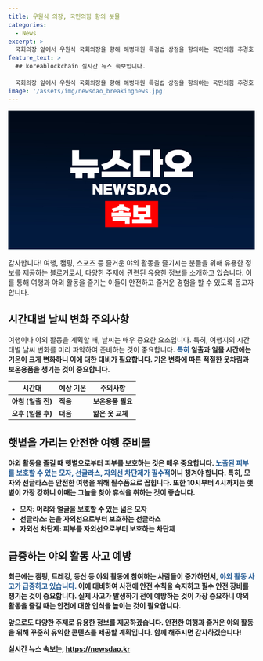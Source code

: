 ```yaml
---
title: 우원식 의장, 국민의힘 항의 봇물
categories:
  - News
excerpt: >
  국회의장 앞에서 우원식 국회의장을 향해 해병대원 특검법 상정을 항의하는 국민의힘 추경호 원내대표를 비롯한 의원들의 모습이 공개되었다. 이는 화려한 국회 행정의 한 장면으로, 그 열정과 결의가 눈에 띈다.
feature_text: >
  ## koreablockchain 실시간 뉴스 속보입니다.

  국회의장 앞에서 우원식 국회의장을 향해 해병대원 특검법 상정을 항의하는 국민의힘 추경호 원내대표를 비롯한 의원들의 모습이 공개되었다. 이는 화려한 국회 행정의 한 장면으로, 그 열정과 결의가 눈에 띈다.
image: '/assets/img/newsdao_breakingnews.jpg'
---
```


<p><img src="/assets/img/newsdao_breakingnews.jpg" alt="koreablockchain 속보" /></p>

<p>감사합니다! 여행, 캠핑, 스포츠 등 즐거운 야외 활동을 즐기시는 분들을 위해 유용한 정보를 제공하는 블로거로서, 다양한 주제에 관련된 유용한 정보를 소개하고 있습니다. 이를 통해 여행과 야외 활동을 즐기는 이들이 안전하고 즐거운 경험을 할 수 있도록 돕고자 합니다.</p>

<h2 data-ke-size="size26">시간대별 날씨 변화 주의사항</h2>

<p data-ke-size="size16">여행이나 야외 활동을 계획할 때, 날씨는 매우 중요한 요소입니다. 특히, 여행지의 시간대별 날씨 변화를 미리 파악하여 준비하는 것이 중요합니다. <b><span style="color: #1a5490;">특히</span><b> 일출과 일몰 시간에는 기온이 크게 변화하니 이에 대한 대비가 필요합니다. 기온 변화에 따른 적절한 옷차림과 보온용품을 챙기는 것이 중요합니다.</p>

<table>
    <thead>
        <tr>
            <th>시간대</th>
            <th>예상 기온</th>
            <th>주의사항</th>
        </tr>
    </thead>
    <tbody>
        <tr>
            <td>아침 (일출 전)</td>
            <td>적음</td>
            <td>보온용품 필요</td>
        </tr>
        <tr>
            <td>오후 (일몰 후)</td>
            <td>더움</td>
            <td>얇은 옷 교체</td>
        </tr>
    </tbody>
</table>

<h2 data-ke-size="size26">햇볕을 가리는 안전한 여행 준비물</h2>

<p data-ke-size="size16">야외 활동을 즐길 때 햇볕으로부터 피부를 보호하는 것은 매우 중요합니다. <b><span style="color: #1a5490;">노출된 피부를 보호할 수 있는 모자, 선글라스, 자외선 차단제가 필수적</span><b>이니 챙겨야 합니다. 특히, 모자와 선글라스는 안전한 여행을 위해 필수품으로 꼽힙니다. 또한 10시부터 4시까지는 햇볕이 가장 강하니 이때는 그늘을 찾아 휴식을 취하는 것이 좋습니다.</p>

<ul>
    <li><b>모자:</b> 머리와 얼굴을 보호할 수 있는 넓은 모자</li>
    <li><b>선글라스:</b> 눈을 자외선으로부터 보호하는 선글라스</li>
    <li><b>자외선 차단제:</b> 피부를 자외선으로부터 보호하는 차단제</li>
</ul>

<h2 data-ke-size="size26">급증하는 야외 활동 사고 예방</h2>

<p data-ke-size="size16">최근에는 캠핑, 트레킹, 등산 등 야외 활동에 참여하는 사람들이 증가하면서, <b><span style="color: #1a5490;">야외 활동 사고가 급증하고 있습니다.</span><b> 이에 대비하여 사전에 안전 수칙을 숙지하고 필수 안전 장비를 챙기는 것이 중요합니다. 실제 사고가 발생하기 전에 예방하는 것이 가장 중요하니 야외 활동을 즐길 때는 안전에 대한 인식을 높이는 것이 필요합니다.</p>

<p data-ke-size="size16">앞으로도 다양한 주제로 유용한 정보를 제공하겠습니다. 안전한 여행과 즐거운 야외 활동을 위해 꾸준히 유익한 콘텐츠를 제공할 계획입니다. 함께 해주시면 감사하겠습니다!</p>
실시간 뉴스 속보는, <a href="https://newsdao.kr" rel="dofollow">https://newsdao.kr</a>


